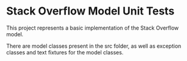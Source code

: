 # Stack Overflow Model Unit Tests

This project represents a basic implementation of the Stack Overflow model.

There are model classes present in the src folder, as well as exception classes and text fixtures for the model classes.
